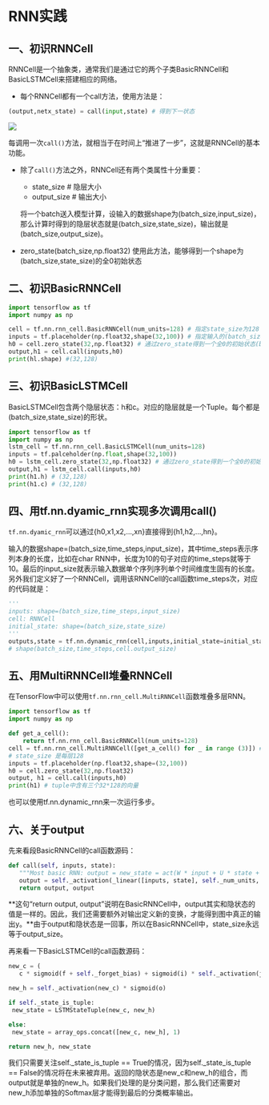 # RNN实践

## 一、初识RNNCell

RNNCell是一个抽象类，通常我们是通过它的两个子类BasicRNNCell和BasicLSTMCell来搭建相应的网络。

- 每个RNNCell都有一个call方法，使用方法是：

```python
(output,netx_state) = call(input,state) # 得到下一状态
```

![](https://static.leiphone.com/uploads/new/article/740_740/201709/59a9264ecd98b.jpg?imageMogr2/format/jpg/quality/90)

每调用一次``call()``方法，就相当于在时间上“推进了一步”，这就是RNNCell的基本功能。

- 除了``call()``方法之外，RNNCell还有两个类属性十分重要：

  - state_size # 隐层大小
  - output_size # 输出大小

  将一个batch送入模型计算，设输入的数据shape为(batch_size,input_size)，那么计算时得到的隐层状态就是(batch_size,state_size)，输出就是(batch_size,output_size)。

- zero_state(batch_size,np.float32) 使用此方法，能够得到一个shape为(batch_size,state_size)的全0初始状态



## 二、初识BasicRNNCell

```python
import tensorflow as tf
import numpy as np

cell = tf.nn.rnn_cell.BasicRNNCell(num_units=128) # 指定state_size为128
inputs = tf.placeholder(np.float32,shape(32,100)) # 指定输入的(batch_size,input_size)
h0 = cell.zero_state(32,np.float32) # 通过zero_state得到一个全0的初始状态(batch_size,state_size)
output,h1 = cell.call(inputs,h0)
print(hl.shape) #(32,128)
```



## 三、初识BasicLSTMCell

BasicLSTMCell包含两个隐层状态：h和c。对应的隐层就是一个Tuple。每个都是(batch_size,state_size)的形状。

```python
import tensorflow as tf
import numpy as np
lstm_cell = tf.nn.rnn_cell.BasicLSTMCell(num_units=128)
inputs = tf.palceholder(np.float,shape(32,100))
h0 = lstm_cell.zero_state(32,np.float32) # 通过zero_state得到一个全0的初始状态(batch_size,state_size)
output,h1 = lstm_cell.call(inputs,h0)
print(h1.h) # (32,128)
print(h1.c) # (32,128)
```



## 四、用tf.nn.dyamic_rnn实现多次调用call()

``tf.nn.dyamic_rnn``可以通过{h0,x1,x2,...,xn}直接得到{h1,h2,...,hn}。

输入的数据shape=(batch_size,time_steps,input_size)，其中time_steps表示序列本身的长度，比如在char RNN中，长度为10的句子对应的time_steps就等于10。最后的input_size就表示输入数据单个序列序列单个时间维度生固有的长度。另外我们定义好了一个RNNCell，调用该RNNCell的call函数time_steps次，对应的代码就是：

```python
'''
inputs: shape=(batch_size,time_steps,input_size)
cell: RNNCell
initial_state: shape=(batch_size,state_size)
'''
outputs,state = tf.nn.dynamic_rnn(cell,inputs,initial_state=initial_state)
# shape(batch_size,time_steps,cell.output_size)
```



## 五、用MultiRNNCell堆叠RNNCell

在TensorFlow中可以使用```tf.nn.rnn_cell.MultiRNNCell```函数堆叠多层RNN。

```python
import tensorflow as tf
import numpy as np

def get_a_cell():
	return tf.nn.rnn_cell.BasicRNNCell(num_units=128)
cell = tf.nn.rnn_cell.MultiRNNCell([get_a_cell() for _ in range (3)]) # 3层RNN
# state_size 是每层128
inputs = tf.placeholder(np.float32,shape=(32,100))
h0 = cell.zero_state(32,np.float32)
output, h1 = cell.call(inputs,h0)
print(h1) # tuple中含有三个32*128的向量
```

也可以使用tf.nn.dynamic_rnn来一次运行多步。



## 六、关于output

先来看段BasicRNNCell的call函数源码：

```python
def call(self, inputs, state):
   """Most basic RNN: output = new_state = act(W * input + U * state + B)."""
   output = self._activation(_linear([inputs, state], self._num_units, True))
   return output, output
```

**这句“return output, output”说明在BasicRNNCell中，output其实和隐状态的值是一样的。因此，我们还需要额外对输出定义新的变换，才能得到图中真正的输出y。**由于output和隐状态是一回事，所以在BasicRNNCell中，state_size永远等于output_size。

再来看一下BasicLSTMCell的call函数源码：

```python
new_c = (
   c * sigmoid(f + self._forget_bias) + sigmoid(i) * self._activation(j))

new_h = self._activation(new_c) * sigmoid(o)

if self._state_is_tuple:
 new_state = LSTMStateTuple(new_c, new_h)

else:
 new_state = array_ops.concat([new_c, new_h], 1)

return new_h, new_state
```

我们只需要关注self._state_is_tuple == True的情况，因为self._state_is_tuple == False的情况将在未来被弃用。返回的隐状态是new_c和new_h的组合，而output就是单独的new_h。如果我们处理的是分类问题，那么我们还需要对new_h添加单独的Softmax层才能得到最后的分类概率输出。

